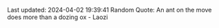 Last updated: 2024-04-02 19:39:41
Random Quote: An ant on the move does more than a dozing ox - Laozi